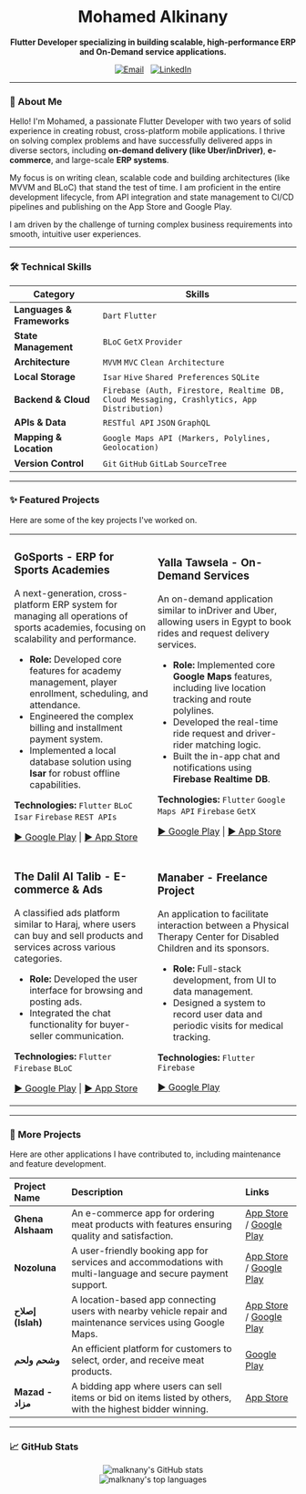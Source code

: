 <!-- <div id="header" align="center">
  <img src="https://media.giphy.com/media/M9gbBd9nbDrOTu1Mqx/giphy.gif" width="100"/>
</div>


![I7tGPkpP](https://user-images.githubusercontent.com/73651294/221682488-6e395467-efda-41b7-a702-933c959d2137.gif) -->


<!-- ![download (6)](https://user-images.githubusercontent.com/73651294/221681609-5ad3c918-fdd8-4248-a183-5294b2579ba4.gif) -->


<!-- ![download](https://user-images.githubusercontent.com/73651294/221673770-9cbf579e-1d9b-4c50-8d2a-82cc159c91d0.gif) -->



<!-- ![3ZRpdltY](https://user-images.githubusercontent.com/73651294/221671706-b870e88d-e251-4589-bd06-5840b1939e50.gif) -->

<!-- Header with Social Links -->
<div align="center">
  <h1>
    Mohamed Alkinany
  </h1>
  <p>
    <strong>Flutter Developer specializing in building scalable, high-performance ERP and On-Demand service applications.</strong>
  </p>
  <a href="mailto:malknany98@gmail.com"><img src="https://img.shields.io/badge/Email-malknany98@gmail.com-blue?style=for-the-badge&logo=gmail" alt="Email"/></a>
  &nbsp;
  <a href="https://www.linkedin.com/in/mohammedalkinay/"><img src="https://img.shields.io/badge/LinkedIn-mohammedAlkinay-blue?style=for-the-badge&logo=linkedin" alt="LinkedIn"/></a>
</div>

---

### 👋 About Me

Hello! I'm Mohamed, a passionate Flutter Developer with two years of solid experience in creating robust, cross-platform mobile applications. I thrive on solving complex problems and have successfully delivered apps in diverse sectors, including **on-demand delivery (like Uber/inDriver)**, **e-commerce**, and large-scale **ERP systems**.

My focus is on writing clean, scalable code and building architectures (like MVVM and BLoC) that stand the test of time. I am proficient in the entire development lifecycle, from API integration and state management to CI/CD pipelines and publishing on the App Store and Google Play.

I am driven by the challenge of turning complex business requirements into smooth, intuitive user experiences.

---

### 🛠️ Technical Skills

| Category              | Skills                                                                                           |
| --------------------- | ------------------------------------------------------------------------------------------------ |
| **Languages & Frameworks** | `Dart` `Flutter`                                                                                 |
| **State Management**  | `BLoC` `GetX` `Provider`                                                                         |
| **Architecture**      | `MVVM` `MVC` `Clean Architecture`                                                                |
| **Local Storage**     | `Isar` `Hive` `Shared Preferences` `SQLite`                                                      |
| **Backend & Cloud**   | `Firebase (Auth, Firestore, Realtime DB, Cloud Messaging, Crashlytics, App Distribution)`        |
| **APIs & Data**       | `RESTful API` `JSON` `GraphQL`                                                                   |
| **Mapping & Location**| `Google Maps API (Markers, Polylines, Geolocation)`                                              |
| **Version Control**   | `Git` `GitHub` `GitLab` `SourceTree`                                                             |

---

### ✨ Featured Projects

Here are some of the key projects I've worked on.

<table>
  <tr>
    <td width="50%">
      <h3>GoSports - ERP for Sports Academies</h3>
      <p>A next-generation, cross-platform ERP system for managing all operations of sports academies, focusing on scalability and performance.</p>
      <ul>
        <li><strong>Role:</strong> Developed core features for academy management, player enrollment, scheduling, and attendance.</li>
        <li>Engineered the complex billing and installment payment system.</li>
        <li>Implemented a local database solution using <strong>Isar</strong> for robust offline capabilities.</li>
      </ul>
      <p><strong>Technologies:</strong> <code>Flutter</code> <code>BLoC</code> <code>Isar</code> <code>Firebase</code> <code>REST APIs</code></p>
      <p>
        <a href="https://play.google.com/store/apps/details?id=net.gofootball.gosports">▶️ Google Play</a> | <a href="https://apps.apple.com/eg/app/gosports-network/id1609797473">▶️ App Store</a>
      </p>
    </td>
    <td width="50%">
      <h3>Yalla Tawsela - On-Demand Services</h3>
      <p>An on-demand application similar to inDriver and Uber, allowing users in Egypt to book rides and request delivery services.</p>
      <ul>
        <li><strong>Role:</strong> Implemented core <strong>Google Maps</strong> features, including live location tracking and route polylines.</li>
        <li>Developed the real-time ride request and driver-rider matching logic.</li>
        <li>Built the in-app chat and notifications using <strong>Firebase Realtime DB</strong>.</li>
      </ul>
      <p><strong>Technologies:</strong> <code>Flutter</code> <code>Google Maps API</code> <code>Firebase</code> <code>GetX</code></p>
      <p>
        <a href="https://play.google.com/store/apps/details?id=com.tawssela.customer">▶️ Google Play</a> | <a href="https://apps.apple.com/eg/app/%D9%8A%D9%84%D8%A7-%D8%AA%D9%88%D8%B5%D9%8A%D9%84%D9%87/id6740780388">▶️ App Store</a>
      </p>
    </td>
  </tr>
  <tr>
    <td width="50%">
      <h3>The Dalil Al Talib - E-commerce & Ads</h3>
      <p>A classified ads platform similar to Haraj, where users can buy and sell products and services across various categories.</p>
      <ul>
        <li><strong>Role:</strong> Developed the user interface for browsing and posting ads.</li>
        <li>Integrated the chat functionality for buyer-seller communication.</li>
      </ul>
      <p><strong>Technologies:</strong> <code>Flutter</code> <code>Firebase</code> <code>BLoC</code></p>
      <p>
        <a href="https://play.google.com/store/apps/details?id=com.daleel.altalib">▶️ Google Play</a> | <a href="https://apps.apple.com/eg/app/%D8%AA%D8%B7%D8%A8%D9%8A%D9%82-%D8%AF%D9%84%D9%8A%D9%84-%D8%A7%D9%84%D8%B7%D8%A7%D9%84%D8%A8/id6736351602">▶️ App Store</a>
      </p>
    </td>
    <td width="50%">
       <h3>Manaber - Freelance Project</h3>
      <p>An application to facilitate interaction between a Physical Therapy Center for Disabled Children and its sponsors.</p>
      <ul>
        <li><strong>Role:</strong> Full-stack development, from UI to data management.</li>
        <li>Designed a system to record user data and periodic visits for medical tracking.</li>
      </ul>
      <p><strong>Technologies:</strong> <code>Flutter</code> <code>Firebase</code></p>
      <p>
        <a href="https://play.google.com/store/apps/details?id=com.manaber.manaber">▶️ Google Play</a>
      </p>
    </td>
  </tr>
</table>

---
### 📂 More Projects

Here are other applications I have contributed to, including maintenance and feature development.

| Project Name | Description | Links |
| :--- | :--- | :--- |
| **Ghena Alshaam** | An e-commerce app for ordering meat products with features ensuring quality and satisfaction. | [App Store](https://apps.apple.com/us/app/%D8%BA%D9%86%D9%89-%D8%A7%D9%84%D8%B4%D8%A7%D9%85/id1475021763) / [Google Play](https://play.google.com/store/apps/details?id=com.Khattab.GhenaElsham) |
| **Nozoluna** | A user-friendly booking app for services and accommodations with multi-language and secure payment support. | [App Store](https://apps.apple.com/eg/app/nozoluna/id6474563014) / [Google Play](https://play.google.com/store/apps/details?id=com.khatab.nozoluna) |
| **إصلاح (Islah)** | A location-based app connecting users with nearby vehicle repair and maintenance services using Google Maps. | [App Store](https://apps.apple.com/eg/app/%D8%AA%D8%B7%D8%A8%D9%8A%D9%82-%D8%A5%D8%B5%D9%84%D8%A7%D8%AD/id1595445575) / [Google Play](https://play.google.com/store/apps/details?id=com.kw4s.esla7) |
| **وشحم ولحم** | An efficient platform for customers to select, order, and receive meat products. | [Google Play](https://play.google.com/store/apps/details?id=com.khatabweb.fleshfat) |
| **Mazad - مزاد** | A bidding app where users can sell items or bid on items listed by others, with the highest bidder winning. | [App Store](https://apps.apple.com/sa/app/%D9%85%D8%B2%D8%A7%D8%AF-mazad/id1512890468) |

---

### 📈 GitHub Stats

<div align="center">
  <img src="https://github-readme-stats.vercel.app/api?username=malknany&show_icons=true&theme=dark&include_all_commits=true&count_private=true" alt="malknany's GitHub stats" />
  <br/>
  <img src="https://github-readme-stats.vercel.app/api/top-langs/?username=malknany&layout=compact&langs_count=6&theme=dark" alt="malknany's top languages" />
</div>
